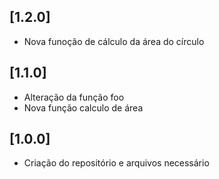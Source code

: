 ## [1.2.0]
- Nova funoção de cálculo da área do círculo

## [1.1.0]
- Alteração da função foo
- Nova função calculo de área

## [1.0.0]
- Criação do repositório e arquivos necessário
